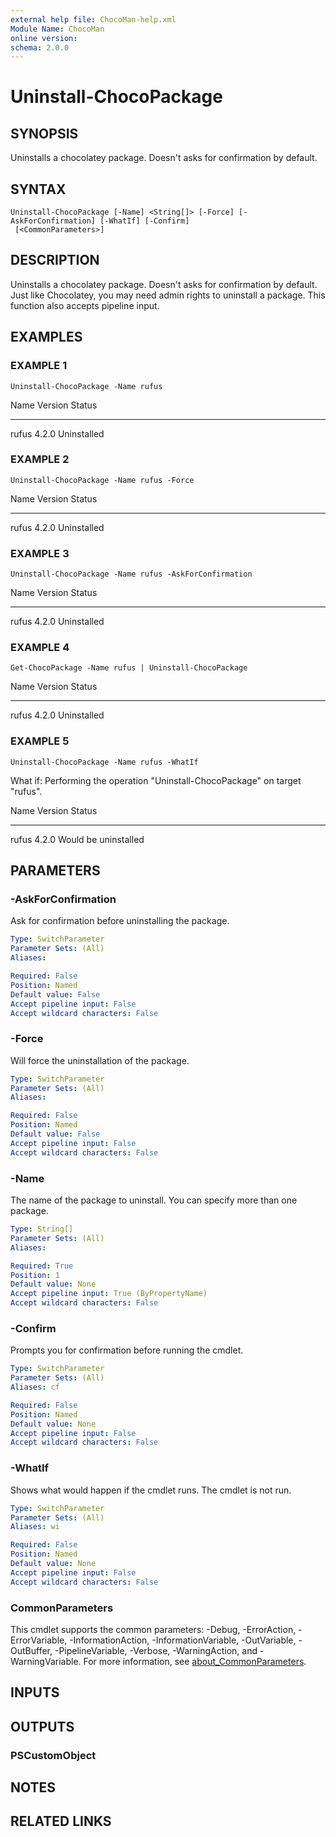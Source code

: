 ```yaml
---
external help file: ChocoMan-help.xml
Module Name: ChocoMan
online version:
schema: 2.0.0
---
```


# Uninstall-ChocoPackage

## SYNOPSIS
Uninstalls a chocolatey package.
Doesn't asks for confirmation by default.

## SYNTAX

```
Uninstall-ChocoPackage [-Name] <String[]> [-Force] [-AskForConfirmation] [-WhatIf] [-Confirm]
 [<CommonParameters>]
```

## DESCRIPTION
Uninstalls a chocolatey package.
Doesn't asks for confirmation by default.
Just like Chocolatey, you may need admin rights to uninstall a package.
This function also accepts pipeline input.

## EXAMPLES

### EXAMPLE 1
```
Uninstall-ChocoPackage -Name rufus
```

Name  Version Status
----  ------- ------
rufus 4.2.0   Uninstalled

### EXAMPLE 2
```
Uninstall-ChocoPackage -Name rufus -Force
```

Name  Version Status
----  ------- ------
rufus 4.2.0   Uninstalled

### EXAMPLE 3
```
Uninstall-ChocoPackage -Name rufus -AskForConfirmation
```

Name  Version Status
----  ------- ------
rufus 4.2.0   Uninstalled

### EXAMPLE 4
```
Get-ChocoPackage -Name rufus | Uninstall-ChocoPackage
```

Name  Version Status
----  ------- ------
rufus 4.2.0   Uninstalled

### EXAMPLE 5
```
Uninstall-ChocoPackage -Name rufus -WhatIf
```

What if: Performing the operation "Uninstall-ChocoPackage" on target "rufus".

Name  Version Status
----  ------- ------
rufus 4.2.0   Would be uninstalled

## PARAMETERS

### -AskForConfirmation
Ask for confirmation before uninstalling the package.

```yaml
Type: SwitchParameter
Parameter Sets: (All)
Aliases:

Required: False
Position: Named
Default value: False
Accept pipeline input: False
Accept wildcard characters: False
```

### -Force
Will force the uninstallation of the package.

```yaml
Type: SwitchParameter
Parameter Sets: (All)
Aliases:

Required: False
Position: Named
Default value: False
Accept pipeline input: False
Accept wildcard characters: False
```

### -Name
The name of the package to uninstall.
You can specify more than one package.

```yaml
Type: String[]
Parameter Sets: (All)
Aliases:

Required: True
Position: 1
Default value: None
Accept pipeline input: True (ByPropertyName)
Accept wildcard characters: False
```

### -Confirm
Prompts you for confirmation before running the cmdlet.

```yaml
Type: SwitchParameter
Parameter Sets: (All)
Aliases: cf

Required: False
Position: Named
Default value: None
Accept pipeline input: False
Accept wildcard characters: False
```

### -WhatIf
Shows what would happen if the cmdlet runs.
The cmdlet is not run.

```yaml
Type: SwitchParameter
Parameter Sets: (All)
Aliases: wi

Required: False
Position: Named
Default value: None
Accept pipeline input: False
Accept wildcard characters: False
```

### CommonParameters
This cmdlet supports the common parameters: -Debug, -ErrorAction, -ErrorVariable, -InformationAction, -InformationVariable, -OutVariable, -OutBuffer, -PipelineVariable, -Verbose, -WarningAction, and -WarningVariable. For more information, see [about_CommonParameters](http://go.microsoft.com/fwlink/?LinkID=113216).

## INPUTS

## OUTPUTS

### PSCustomObject
## NOTES

## RELATED LINKS
